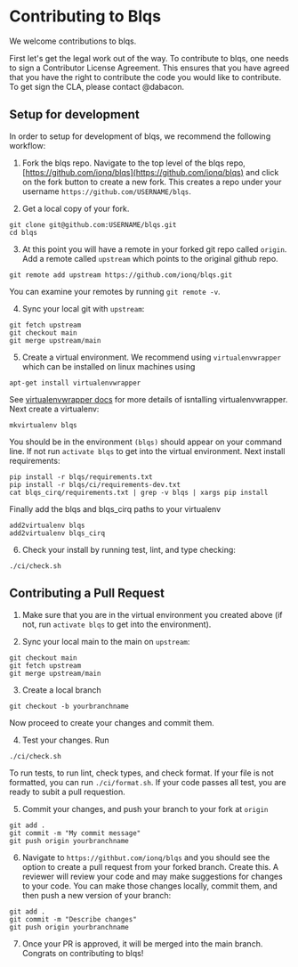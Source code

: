 # Contributing to Blqs

We welcome contributions to blqs.

First let's get the legal work out of the way. To contribute to blqs,
one needs to sign a Contributor License Agreement. This ensures that you
have agreed that you have the right to contribute the code you would like
to contribute. To get sign the CLA, please contact @dabacon.

## Setup for development

In order to setup for development of blqs, we recommend the following workflow:

1. Fork the blqs repo.  Navigate to the top level of the blqs repo,
[https://github.com/ionq/blqs](https://github.com/ionq/blqs) and click
on the fork button to create a new fork. This creates a repo under your username
`https://github.com/USERNAME/blqs`.

2. Get a local copy of your fork.
```
git clone git@github.com:USERNAME/blqs.git
cd blqs
```

3. At this point you will have a remote in your forked git repo called `origin`. 
Add a remote called `upstream` which points to the original github repo.
```
git remote add upstream https://github.com/ionq/blqs.git
```
You can examine your remotes by running `git remote -v`.

4. Sync your local git with `upstream`:
```
git fetch upstream
git checkout main
git merge upstream/main
```

5. Create a virtual environment.  We recommend using `virtualenvwrapper` which
can be installed on linux machines using
```
apt-get install virtualenvwrapper
```
See [virtualenvwrapper docs](https://virtualenvwrapper.readthedocs.io/en/latest/)
for more details of isntalling virtualenvwrapper. Next create a virtualenv:
```
mkvirtualenv blqs
```
You should be in the environment `(blqs)` should appear on your command line.
If not run `activate blqs` to get into the virtual environment. Next install
requirements:
```
pip install -r blqs/requirements.txt
pip install -r blqs/ci/requirements-dev.txt
cat blqs_cirq/requirements.txt | grep -v blqs | xargs pip install
```
Finally add the blqs and blqs_cirq paths to your virtualenv
```
add2virtualenv blqs
add2virtualenv blqs_cirq
```

6. Check your install by running test, lint, and type checking:
```
./ci/check.sh

```


## Contributing a Pull Request

1. Make sure that you are in the virtual environment you created above (if not,
run `activate blqs` to get into the environment).

2. Sync your local main to the main on `upstream`:
```
git checkout main
git fetch upstream
git merge upstream/main
```

3. Create a local branch
```
git checkout -b yourbranchname
```
Now proceed to create your changes and commit them.  

4. Test your changes. Run
```
./ci/check.sh
```
To run tests, to run lint, check types, and check format. If your file is not
formatted, you can run `./ci/format.sh`.  If your code passes all test,
you are ready to subit a pull requestion.

5. Commit your changes, and push your branch to your fork at `origin`
```
git add .
git commit -m "My commit message"
git push origin yourbranchname
```

6. Navigate to `https://githbut.com/ionq/blqs` and you should see the option
to create a pull request from your forked branch.  Create this.  A reviewer
will review your code and may make suggestions for changes to your code.  You
can make those changes locally, commit them, and then push a new version of your
branch:
```
git add .
git commit -m "Describe changes"
git push origin yourbranchname
```

7. Once your PR is approved, it will be merged into the main branch. Congrats
on contributing to blqs!
